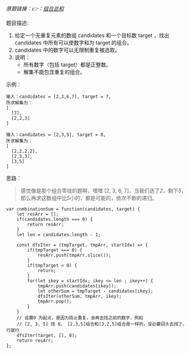 *原题链接：👉：[组合总和](https://leetcode-cn.com/problems/combination-sum/description/)*

题目描述:

1. 给定一个无重复元素的数组 candidates 和一个目标数 target ，找出 candidates 中所有可以使数字和为 target 的组合。
2. candidates 中的数字可以无限制重复被选取。
3. 说明：
	- 所有数字（包括 target）都是正整数。
	- 解集不能包含重复的组合。 

示例：
```
输入：candidates = [2,3,6,7], target = 7,
所求解集为：
[
  [7],
  [2,2,3]
]
```

```
输入：candidates = [2,3,5], target = 8,
所求解集为：
[
  [2,2,2,2],
  [2,3,3],
  [3,5]
]
```

思路：
> 感觉像是那个组合零钱的题啊，嘿嘿
> [2, 3, 6, 7]，当我们选了*2*，剩下*5*，那么再求这数组中比*5*小的，都是可能的，依次不断的递归。

```
var combinationSum = function(candidates, target) {
    let resArr = [];
    if(candidates.length === 0) {
        return resArr;
    }
    let len = candidates.length - 1;

    const dfsIter = (tmpTarget, tmpArr, startIdx) => {
        if(tmpTarget === 0) {
            resArr.push(tmpArr.slice());
        }
        if(tmpTarget < 0) {
            return;
        }
        for(let ikey = startIdx; ikey <= len ; ikey++) {
            tmpArr.push(candidates[ikey]);
            let otherSum = tmpTarget - candidates[ikey];
            dfsIter(otherSum, tmpArr, ikey);
            tmpArr.pop();
        }
    }
    // 设置0 为起点，是因为防止重复，会再去找之前的数字，例如
    // [2, 3, 5] 找 8， [2,3,5]组合和[3,2,5]组合是一样的，没必要回头去找了，行就行
    dfsIter(target, [], 0);
    return resArr;
};
```
